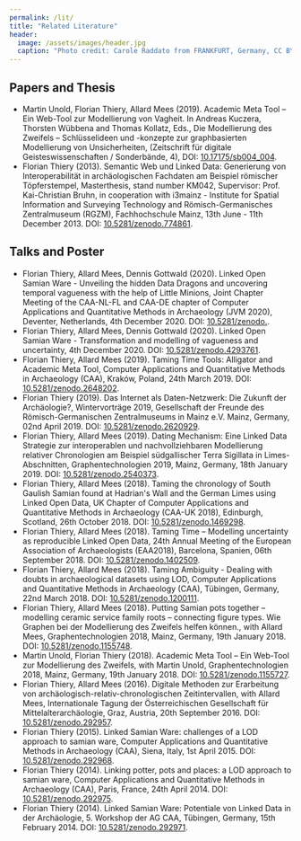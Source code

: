 ```yaml
---
permalink: /lit/
title: "Related Literature"
header:
  image: /assets/images/header.jpg
  caption: "Photo credit: Carole Raddato from FRANKFURT, Germany, CC BY-SA 2.0, via [**Wikimedia Commons**](https://commons.wikimedia.org/wiki/File:Terra_sigillata,_Gallo-Roman_Museum_of_Tongeren,_Belgium_(27032316984).jpg)"
---
```


## Papers and Thesis

-   Martin Unold, Florian Thiery, Allard Mees (2019). Academic Meta Tool – Ein Web-Tool zur Modellierung von Vagheit. In Andreas Kuczera, Thorsten Wübbena and Thomas Kollatz, Eds., Die Modellierung des Zweifels – Schlüsselideen und -konzepte zur graphbasierten Modellierung von Unsicherheiten, (Zeitschrift für digitale Geisteswissenschaften / Sonderbände, 4), DOI: [10.17175/sb004_004](http://dx.doi.org/10.17175/sb004_004).
-   Florian Thiery (2013). Semantic Web und Linked Data: Generierung von Interoperabilität in archäologischen Fachdaten am Beispiel römischer Töpferstempel, Masterthesis, stand number KM042, Supervisor: Prof. Kai-Christian Bruhn, in cooperation with i3mainz - Institute for Spatial Information and Surveying Technology and Römisch-Germanisches Zentralmuseum (RGZM), Fachhochschule Mainz, 13th June - 11th December 2013. DOI: [10.5281/zenodo.774861](https://doi.org/10.5281/zenodo.774861).

## Talks and Poster

-   Florian Thiery, Allard Mees, Dennis Gottwald (2020). Linked Open Samian Ware - Unveiling the hidden Data Dragons and uncovering temporal vagueness with the help of Little Minions, Joint Chapter Meeting of the CAA-NL-FL and CAA-DE chapter of Computer Applications and Quantitative Methods in Archaeology (JVM 2020), Deventer, Netherlands, 4th December 2020. DOI: [10.5281/zenodo.](#).
-   Florian Thiery, Allard Mees, Dennis Gottwald (2020). Linked Open Samian Ware - Transformation and modelling of vagueness and uncertainty, 4th December 2020. DOI: [10.5281/zenodo.4293761](https://doi.org/10.5281/zenodo.4293761).
-   Florian Thiery, Allard Mees (2019). Taming Time Tools: Alligator and Academic Meta Tool, Computer Applications and Quantitative Methods in Archaeology (CAA), Kraków, Poland, 24th March 2019. DOI: [10.5281/zenodo.2648202](https://doi.org/10.5281/zenodo.2648202).
-   Florian Thiery (2019). Das Internet als Daten-Netzwerk: Die Zukunft der Archäologie?, Wintervorträge 2019, Gesellschaft der Freunde des Römisch-Germanischen Zentralmuseums in Mainz e.V. Mainz, Germany, 02nd April 2019. DOI: [10.5281/zenodo.2620929](https://doi.org/10.5281/zenodo.2620929).
-   Florian Thiery, Allard Mees (2019). Dating Mechanism: Eine Linked Data Strategie zur interoperablen und nachvollziehbaren Modellierung relativer Chronologien am Beispiel südgallischer Terra Sigillata in Limes-Abschnitten, Graphentechnologien 2019, Mainz, Germany, 18th January 2019. DOI: [10.5281/zenodo.2540373](https://doi.org/10.5281/zenodo.2540373).
-   Florian Thiery, Allard Mees (2018). Taming the chronology of South Gaulish Samian found at Hadrian's Wall and the German Limes using Linked Open Data, UK Chapter of Computer Applications and Quantitative Methods in Archaeology (CAA-UK 2018), Edinburgh, Scotland, 26th October 2018. DOI: [10.5281/zenodo.1469298](https://doi.org/10.5281/zenodo.1469298).
-   Florian Thiery, Allard Mees (2018). Taming Time – Modelling uncertainty as reproducible Linked Open Data, 24th Annual Meeting of the European Association of Archaeologists (EAA2018), Barcelona, Spanien, 06th September 2018. DOI: [10.5281/zenodo.1402509](https://doi.org/10.5281/zenodo.1402509).
-   Florian Thiery, Allard Mees (2018). Taming Ambiguity - Dealing with doubts in archaeological datasets using LOD, Computer Applications and Quantitative Methods in Archaeology (CAA), Tübingen, Germany, 22nd March 2018. DOI: [10.5281/zenodo.1200111](https://doi.org/10.5281/zenodo.1200111).
-   Florian Thiery, Allard Mees (2018). Putting Samian pots together – modelling ceramic service family roots – connecting figure types. Wie Graphen bei der Modellierung des Zweifels helfen können., with Allard Mees, Graphentechnologien 2018, Mainz, Germany, 19th January 2018. DOI: [10.5281/zenodo.1155748](https://doi.org/10.5281/zenodo.1155748).
-   Martin Unold, Florian Thiery (2018). Academic Meta Tool – Ein Web-Tool zur Modellierung des Zweifels, with Martin Unold, Graphentechnologien 2018, Mainz, Germany, 19th January 2018. DOI: [10.5281/zenodo.1155727](https://doi.org/10.5281/zenodo.1155727).
-   Florian Thiery, Allard Mees (2016). Digitale Methoden zur Erarbeitung von archäologisch-relativ-chronologischen Zeitintervallen, with Allard Mees, Internationale Tagung der Österreichischen Gesellschaft für Mittelalterarchäologie, Graz, Austria, 20th September 2016. DOI: [10.5281/zenodo.292957](https://doi.org/10.5281/zenodo.292957).
-   Florian Thiery (2015). Linked Samian Ware: challenges of a LOD approach to samian ware, Computer Applications and Quantitative Methods in Archaeology (CAA), Siena, Italy, 1st April 2015. DOI: [10.5281/zenodo.292968](https://doi.org/10.5281/zenodo.292968).
-   Florian Thiery (2014). Linking potter, pots and places: a LOD approach to samian ware, Computer Applications and Quantitative Methods in Archaeology (CAA), Paris, France, 24th April 2014. DOI: [10.5281/zenodo.292975](https://doi.org/10.5281/10.5281/zenodo.292975).
-   Florian Thiery (2014). Linked Samian Ware: Potentiale von Linked Data in der Archäologie, 5. Workshop der AG CAA, Tübingen, Germany, 15th February 2014. DOI: [10.5281/zenodo.292971](https://doi.org/10.5281/zenodo.292971).
